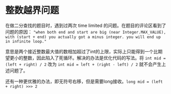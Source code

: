 # 整数越界问题

在做二分查找的题目时，遇到过两次 time limited 的问题。在题目的评论区看到了问题的原因：
`"when both end and start are big (near Integer.MAX_VALUE), with (start + end) you actually got a minus integer. you will end up in infinite loop."`

意思是两个接近整数最大值的数相加超过了int的上限，实际上只能得到一个比期望更小的整数，因此陷入了死循环。解决的办法是优化代码的写法。将 `int mid = (left + right) / 2` 改为 `int mid = left + (right - left) / 2` 就不会产生上述问题了。

还有一种更优雅的办法，即无符号右移，但是需要long接收。`long mid = (left + right) >>> 2`
